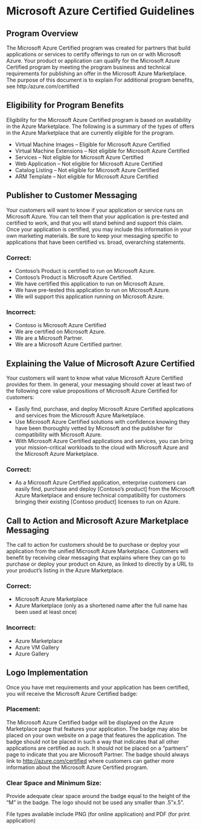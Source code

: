 # Microsoft Azure Certified Guidelines
## Program Overview
The Microsoft Azure Certified program was created for partners that build applications or services to certify offerings to run on or with Microsoft Azure. Your product or application can qualify for the Microsoft Azure Certified program by meeting the program business and technical requirements for publishing an offer in the Microsoft Azure Marketplace. The purpose of this document is to explain 
For additional program benefits, see http:/azure.com/certified

## Eligibility for Program Benefits
Eligibility for the Microsoft Azure Certified program is based on availability in the Azure Marketplace. The following is a summary of the types of offers in the Azure Marketplace that are currently eligible for the program.
- Virtual Machine Images – Eligible for Microsoft Azure Certified
- Virtual Machine Extensions – Not eligible for Microsoft Azure Certified
- Services – Not eligible for Microsoft Azure Certified
- Web Application – Not eligible for Microsoft Azure Certified
- Catalog Listing – Not eligible for Microsoft Azure Certified
- ARM Template – Not eligible for Microsoft Azure Certified


## Publisher to Customer Messaging
Your customers will want to know if your application or service runs on Microsoft Azure. You can tell them that your application is pre-tested and certified to work, and that you will stand behind and support this claim. Once your application is certified, you may include this information in your own marketing materials. Be sure to keep your messaging specific to applications that have been certified vs. broad, overarching statements.

### Correct: 
- Contoso’s Product is certified to run on Microsoft Azure. 
- Contoso’s Product is Microsoft Azure Certified. 
- We have certified this application to run on Microsoft Azure. 
- We have pre-tested this application to run on Microsoft Azure.
- We will support this application running on Microsoft Azure.

### Incorrect: 
- Contoso is Microsoft Azure Certified
- We are certified on Microsoft Azure.
- We are a Microsoft Partner.  
- We are a Microsoft Azure Certified partner.

## Explaining the Value of Microsoft Azure Certified
Your customers will want to know what value Microsoft Azure Certified provides for them. In general, your messaging should cover at least two of the following core value propositions of Microsoft Azure Certified for customers:
- Easily find, purchase, and deploy Microsoft Azure Certified applications and services from the Microsoft Azure Marketplace.
- Use Microsoft Azure Certified solutions with confidence knowing they have been thoroughly vetted by Microsoft and the publisher for compatibility with Microsoft Azure.
- With Microsoft Azure Certified applications and services, you can bring your mission-critical workloads to the cloud with Microsoft Azure and the Microsoft Azure Marketplace.

### Correct:
- As a Microsoft Azure Certified application, enterprise customers can easily find, purchase and deploy [Contoso’s product] from the Microsoft Azure Marketplace and ensure technical compatibility for customers bringing their existing [Contoso product] licenses to run on Azure.

## Call to Action and Microsoft Azure Marketplace Messaging
The call to action for customers should be to purchase or deploy your application from the unified Microsoft Azure Marketplace. Customers will benefit by receiving clear messaging that explains where they can go to purchase or deploy your product on Azure, as linked to directly by a URL to your product’s listing in the Azure Marketplace.

### Correct: 
- Microsoft Azure Marketplace
- Azure Marketplace (only as a shortened name after the full name has been used at least once)

### Incorrect: 
- Azure Marketplace
- Azure VM Gallery
- Azure Gallery

## Logo Implementation
Once you have met requirements and your application has been certified, you will receive the Microsoft Azure Certified badge:

### Placement:
The Microsoft Azure Certified badge will be displayed on the Azure Marketplace page that features your application. The badge may also be placed on your own website on a page that features the application. The badge should not be placed in such a way that indicates that all other applications are certified as such. It should not be placed on a “partners” page to indicate that you are Microsoft Partner.
The badge should always link to http://azure.com/certified where customers can gather more information about the Microsoft Azure Certified program.

### Clear Space and Minimum Size:
Provide adequate clear space around the badge equal to the height of the “M” in the badge. The logo should not be used any smaller than .5”x.5”.

File types available include PNG (for online application) and PDF (for print application) 

